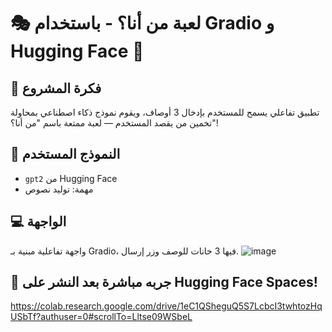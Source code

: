# 🎭 لعبة من أنا؟ - باستخدام Gradio و Hugging Face 🤗

## 📌 فكرة المشروع

تطبيق تفاعلي يسمح للمستخدم بإدخال 3 أوصاف، ويقوم نموذج ذكاء اصطناعي بمحاولة تخمين من يقصد المستخدم — لعبة ممتعة باسم "من أنا؟"!

## 🤖 النموذج المستخدم

- `gpt2` من Hugging Face
- مهمة: توليد نصوص

## 💻 الواجهة

واجهة تفاعلية مبنية بـ Gradio، فيها 3 خانات للوصف وزر إرسال.
![image](https://github.com/user-attachments/assets/4ea1ed2d-c402-4c5e-8fc7-073bd0812e69)


## 🚀 جربه مباشرة بعد النشر على Hugging Face Spaces!
https://colab.research.google.com/drive/1eC1QSheguQ5S7LcbcI3twhtozHqUSbTf?authuser=0#scrollTo=Lltse09WSbeL
